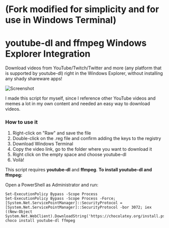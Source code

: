 # (Fork modified for simplicity and for use in Windows Terminal)

# youtube-dl and ffmpeg Windows Explorer Integration
Download videos from YouTube/Twitch/Twitter and more (any platform that is supported by youtube-dl) right in the Windows Explorer, without installing any shady shareware apps!

![Screenshot](https://user-images.githubusercontent.com/30384331/108196593-2ee3dd00-7111-11eb-955b-a2f3c29f58cc.png)

I made this script for myself, since I reference other YouTube videos and memes a lot in my own content and needed an easy way to download videos.

### How to use it
1. Right-click on "Raw" and save the file
2. Double-click on the .reg file and confirm adding the keys to the registry
3. Download Windows Terminal
4. Copy the video link, go to the folder where you want to download it
5. Right click on the empty space and choose youtube-dl
6. Voilà!

This script requires **youtube-dl** and **ffmpeg**.
**To install youtube-dl and ffmpeg:**

Open a PowerShell as Administrator and run:
```
Set-ExecutionPolicy Bypass -Scope Process
Set-ExecutionPolicy Bypass -Scope Process -Force; [System.Net.ServicePointManager]::SecurityProtocol = [System.Net.ServicePointManager]::SecurityProtocol -bor 3072; iex ((New-Object System.Net.WebClient).DownloadString('https://chocolatey.org/install.ps1'))
choco install youtube-dl ffmpeg
```
